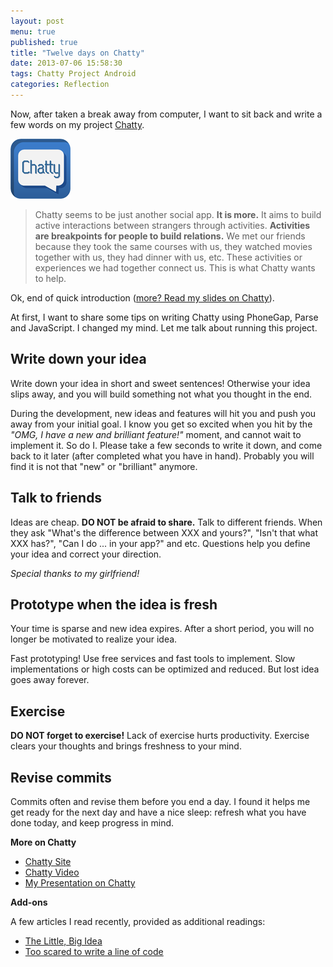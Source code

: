 ```yaml
---
layout: post
menu: true
published: true
title: "Twelve days on Chatty"
date: 2013-07-06 15:58:30
tags: Chatty Project Android
categories: Reflection
---
```


Now, after taken a break away from computer, I want to sit back and write a few words on my project [Chatty](http://chatty.bicrement.com).

![Chatty Logo](/images/chatty/icon.png "Chatty Logo")

> Chatty seems to be just another social app. **It is more.** It aims to build active interactions between strangers through activities. **Activities are breakpoints for people to build relations.** We met our friends because they took the same courses with us, they watched movies together with us, they had dinner with us, etc. These activities or experiences we had together connect us. This is what Chatty wants to help.

Ok, end of quick introduction ([more? Read my slides on Chatty](https://speakerdeck.com/zhuochun/chatty-meet-new-friends)).

At first, I want to share some tips on writing Chatty using PhoneGap, Parse and JavaScript. I changed my mind. Let me talk about running this project.

## Write down your idea

Write down your idea in short and sweet sentences! Otherwise your idea slips away, and you will build something not what you thought in the end.

During the development, new ideas and features will hit you and push you away from your initial goal. I know you get so excited when you hit by the _"OMG, I have a new and brilliant feature!"_ moment, and cannot wait to implement it. So do I. Please take a few seconds to write it down, and come back to it later (after completed what you have in hand). Probably you will find it is not that "new" or "brilliant" anymore.

## Talk to friends

Ideas are cheap. **DO NOT be afraid to share.** Talk to different friends. When they ask "What's the difference between XXX and yours?", "Isn't that what XXX has?", "Can I do ... in your app?" and etc. Questions help you define your idea and correct your direction.

_Special thanks to my girlfriend!_

## Prototype when the idea is fresh

Your time is sparse and new idea expires. After a short period, you will no longer be motivated to realize your idea.

Fast prototyping! Use free services and fast tools to implement. Slow implementations or high costs can be optimized and reduced. But lost idea goes away forever.

## Exercise

**DO NOT forget to exercise!** Lack of exercise hurts productivity. Exercise clears your thoughts and brings freshness to your mind.

## Revise commits

Commits often and revise them before you end a day. I found it helps me get ready for the next day and have a nice sleep: refresh what you have done today, and keep progress in mind.

**More on Chatty**

- [Chatty Site](http://chatty.bicrement.com)
- [Chatty Video](http://youtu.be/5Xq1C6zw61Y)
- [My Presentation on Chatty](https://speakerdeck.com/zhuochun/chatty-meet-new-friends)

**Add-ons**

A few articles I read recently, provided as additional readings:

- [The Little, Big Idea](https://medium.com/better-humans/271ae5edf93e)
- [Too scared to write a line of code](https://medium.com/i-m-h-o/eef96ea6f4cb)
